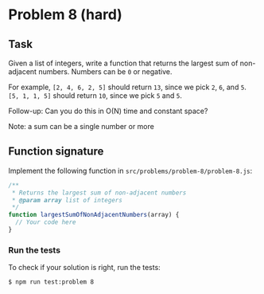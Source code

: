 # Problem 8 (hard)

## Task

Given a list of integers, write a function that returns the largest sum of non-adjacent numbers. Numbers can be `0` or negative.

For example, `[2, 4, 6, 2, 5]` should return `13`, since we pick `2`, `6`, and `5`. `[5, 1, 1, 5]` should return `10`, since we pick `5` and `5`.

Follow-up: Can you do this in O(N) time and constant space?

Note: a sum can be a single number or more

## Function signature

Implement the following function in `src/problems/problem-8/problem-8.js`:

```javascript
/**
 * Returns the largest sum of non-adjacent numbers
 * @param array list of integers
 */
function largestSumOfNonAdjacentNumbers(array) {
  // Your code here
}
```

### Run the tests

To check if your solution is right, run the tests:

```shell
$ npm run test:problem 8
```
